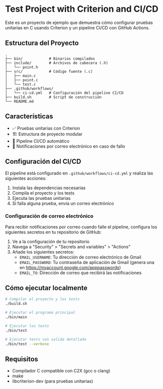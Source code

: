 # Test Project with Criterion and CI/CD

Este es un proyecto de ejemplo que demuestra cómo configurar pruebas unitarias en C usando Criterion y un pipeline CI/CD con GitHub Actions.

## Estructura del Proyecto

```
.
├── bin/            # Binarios compilados
├── include/        # Archivos de cabecera (.h)
│   └── point.h
├── src/            # Código fuente (.c)
│   ├── main.c
│   ├── point.c
│   └── test.c
├── .github/workflows/
│   └── ci-cd.yml   # Configuración del pipeline CI/CD
├── build.sh        # Script de construcción
└── README.md
```

## Características

- ✅ Pruebas unitarias con Criterion
- 🏗️  Estructura de proyecto modular
- 🚀 Pipeline CI/CD automático
- 📧 Notificaciones por correo electrónico en caso de fallo

## Configuración del CI/CD

El pipeline está configurado en `.github/workflows/ci-cd.yml` y realiza las siguientes acciones:

1. Instala las dependencias necesarias
2. Compila el proyecto y los tests
3. Ejecuta las pruebas unitarias
4. Si falla alguna prueba, envía un correo electrónico

### Configuración de correo electrónico

Para recibir notificaciones por correo cuando falle el pipeline, configura los siguientes secretos en tu repositorio de GitHub:

1. Ve a la configuración de tu repositorio
2. Navega a "Security" > "Secrets and variables" > "Actions"
3. Añade los siguientes secretos:
   - `EMAIL_USERNAME`: Tu dirección de correo electrónico de Gmail
   - `EMAIL_PASSWORD`: Tu contraseña de aplicación de Gmail (genera una en https://myaccount.google.com/apppasswords)
   - `EMAIL_TO`: Dirección de correo que recibirá las notificaciones

## Cómo ejecutar localmente

```bash
# Compilar el proyecto y los tests
./build.sh

# Ejecutar el programa principal
./bin/main

# Ejecutar los tests
./bin/test

# Ejecutar tests con salida detallada
./bin/test --verbose
```

## Requisitos

- Compilador C compatible con C2X (gcc o clang)
- make
- libcriterion-dev (para pruebas unitarias)